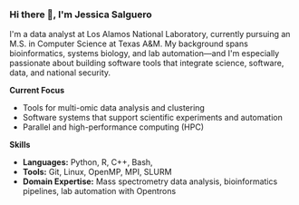 ### Hi there 👋, I'm Jessica Salguero

I'm a data analyst at Los Alamos National Laboratory, currently pursuing an M.S. in Computer Science at Texas A&M. My background spans bioinformatics, systems biology, and lab automation—and I'm especially passionate about building software tools that integrate science, software, data, and national security.

**Current Focus** 
* Tools for multi-omic data analysis and clustering  
* Software systems that support scientific experiments and automation  
* Parallel and high-performance computing (HPC)

**Skills**  
- **Languages:** Python, R, C++, Bash,  
- **Tools:** Git, Linux, OpenMP, MPI, SLURM  
- **Domain Expertise:** Mass spectrometry data analysis, bioinformatics pipelines, lab automation with Opentrons

<!--
**j-salguero/j-salguero** is a ✨ _special_ ✨ repository because its `README.md` (this file) appears on your GitHub profile.

Here are some ideas to get you started:

- 🔭 I’m currently working on ...
- 🌱 I’m currently learning ...
- 👯 I’m looking to collaborate on ...
- 🤔 I’m looking for help with ...
- 💬 Ask me about ...
- 📫 How to reach me: ...
- 😄 Pronouns: ...
- ⚡ Fun fact: ...
-->
